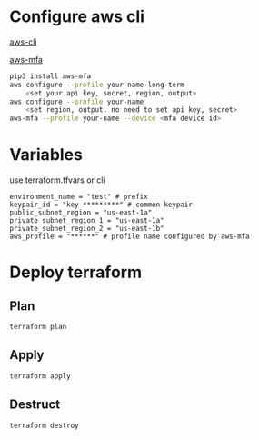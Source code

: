# Configure aws cli

[aws-cli](https://docs.aws.amazon.com/cli/latest/userguide/getting-started-install.html)

[aws-mfa](https://qiita.com/ogady/items/c17ffe8f7c8e15b15f77)

```bash
pip3 install aws-mfa
aws configure --profile your-name-long-term
    <set your api key, secret, region, output>
aws configure --profile your-name
    <set region, output. no need to set api key, secret>
aws-mfa --profile your-name --device <mfa device id>
```

# Variables
use terraform.tfvars or cli
```
environment_name = "test" # prefix
keypair_id = "key-*********" # common keypair
public_subnet_region = "us-east-1a"
private_subnet_region_1 = "us-east-1a"
private_subnet_region_2 = "us-east-1b"
aws_profile = "******" # profile name configured by aws-mfa
```

# Deploy terraform

## Plan
```bash
terraform plan
```

## Apply
```bash
terraform apply
```

## Destruct
```bash
terraform destroy
```
